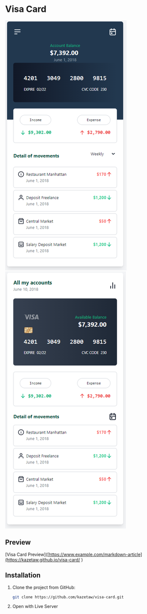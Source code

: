 # Visa Card

![Logo](image/page1.png "page1")
![Logo](image/page2.png "page1")


## Preview
[Visa Card Preview]([https://www.example.com/markdown-article](https://kazetaw.github.io/visa-card/
)

## Installation 

1. Clone the project from GitHub:
   ```bash
   git clone https://github.com/kazetaw/visa-card.git
2. Open with Live Server
